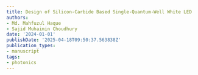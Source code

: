 ```yaml
---
title: Design of Silicon-Carbide Based Single-Quantum-Well White LED
authors:
- Md. Mahfuzul Haque
- Sajid Muhaimin Choudhury
date: '2024-01-01'
publishDate: '2025-04-18T09:50:37.563838Z'
publication_types:
- manuscript
tags:
- photonics
---
```

